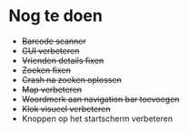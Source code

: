 # Nog te doen
 * ~~Barcode scanner~~
 * ~~GUI verbeteren~~
 * ~~Vrienden details fixen~~
 * ~~Zoeken fixen~~
 * ~~Crash na zoeken oplossen~~
 * ~~Map verbeteren~~
 * ~~Woordmerk aan navigation bar toevoegen~~
 * ~~Klok visueel verbeteren~~
 * Knoppen op het startscherm verbeteren
